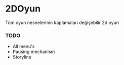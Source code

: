 # 2DOyun
Tüm oyun nesnelerinin kaplamaları değişebilir 2d oyun

### TODO
* All menu's
* Pausing mechanism
* Storyline
